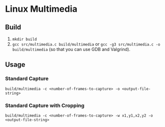 # Linux Multimedia

## Build

1. `mkdir build`
2. `gcc src/multimedia.c build/multimedia` or `gcc -g3 src/multimedia.c -o build/multimedia` (so that you can use GDB and Valgrind).

## Usage

### Standard Capture

`build/multimedia -c <number-of-frames-to-capture> -o <output-file-string>`

### Standard Capture with Cropping

`build/multimedia -c <number-of-frames-to-capture> -w x1,y1,x2,y2 -o <output-file-string>`
